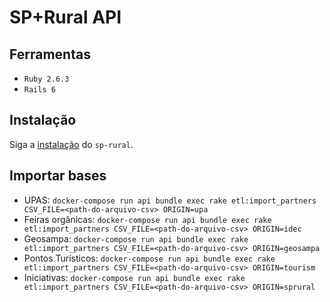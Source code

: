 # SP+Rural API

## Ferramentas
  - `Ruby 2.6.3`
  - `Rails 6`

## Instalação

Siga a [instalação](https://github.com/jurema/sp-rural) do `sp-rural`.

## Importar bases
  - UPAS: `docker-compose run api bundle exec rake etl:import_partners CSV_FILE=<path-do-arquivo-csv> ORIGIN=upa`
  - Feiras orgânicas: `docker-compose run api bundle exec rake etl:import_partners CSV_FILE=<path-do-arquivo-csv> ORIGIN=idec`
  - Geosampa: `docker-compose run api bundle exec rake etl:import_partners CSV_FILE=<path-do-arquivo-csv> ORIGIN=geosampa`
  - Pontos Turísticos: `docker-compose run api bundle exec rake etl:import_partners CSV_FILE=<path-do-arquivo-csv> ORIGIN=tourism`
  - Iniciativas: `docker-compose run api bundle exec rake etl:import_partners CSV_FILE=<path-do-arquivo-csv> ORIGIN=sprural`

